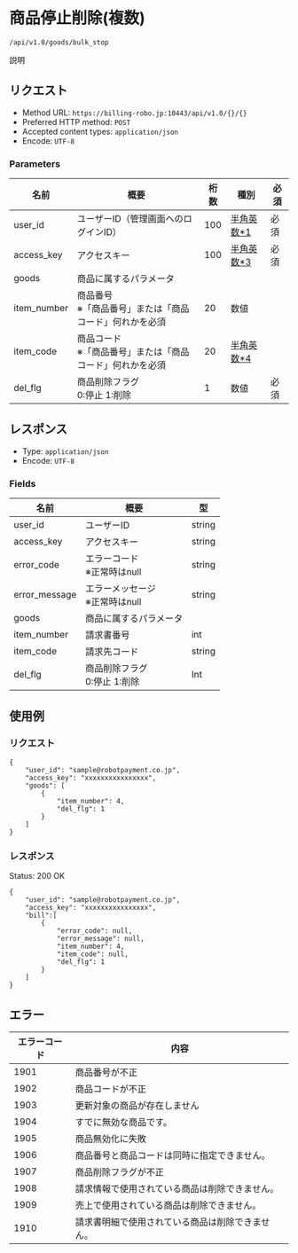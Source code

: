 # 商品停止削除(複数)

`/api/v1.0/goods/bulk_stop`

説明

## リクエスト
- Method URL: `https://billing-robo.jp:10443/api/v1.0/{}/{}`
- Preferred HTTP method: `POST`
- Accepted content types: `application/json`
- Encode: `UTF-8`

### Parameters

| 名前        | 概要                                                          | 桁数 | 種別                               | 必須 |
| ----------- | ------------------------------------------------------------- | ---- | ---------------------------------- | ---- |
| user_id     | ユーザーID（管理画面へのログインID）                          | 100  | [半角英数\*1](/README.md#種別注釈) | 必須 |
| access_key  | アクセスキー                                                  | 100  | [半角英数\*3](/README.md#種別注釈) | 必須 |
| goods       | 商品に属するパラメータ                                        |      |                                    |      |
| item_number | 商品番号 <br> ※「商品番号」または「商品コード」何れかを必須   | 20   | 数値                               |      |
| item_code   | 商品コード <br> ※「商品番号」または「商品コード」何れかを必須 | 20   | [半角英数\*4](/README.md#種別注釈) |      |
| del_flg     | 商品削除フラグ <br> 0:停止 1:削除                             | 1    | 数値                               | 必須 |


## レスポンス

- Type: `application/json`
- Encode: `UTF-8`

### Fields

| 名前          | 概要                                | 型     |
| ------------- | ----------------------------------- | ------ |
| user_id       | ユーザーID                          | string |
| access_key    | アクセスキー                        | string |
| error_code    | エラーコード <br> ※正常時はnull     | string |
| error_message | エラーメッセージ <br> ※正常時はnull | string |
| goods         | 商品に属するパラメータ              |        |
| item_number   | 請求書番号                          | int    |
| item_code     | 請求先コード                        | string |
| del_flg       | 商品削除フラグ <br> 0:停止 1:削除   | Int    |


## 使用例

### リクエスト

```
{
    "user_id": "sample@robotpayment.co.jp",
    "access_key": "xxxxxxxxxxxxxxxx",
    "goods": [
        {
            "item_number": 4,
            "del_flg": 1
        }
    ]
}
```

### レスポンス

Status: 200 OK

```
{
    "user_id": "sample@robotpayment.co.jp",
    "access_key": "xxxxxxxxxxxxxxxx",
    "bill":[
        {
            "error_code": null,
            "error_message": null,
            "item_number": 4,
            "item_code": null,
            "del_flg": 1
        }
    ]
}
```

## エラー

| エラーコード | 内容                                             |
| ------------ | ------------------------------------------------ |
| 1901         | 商品番号が不正                                   |
| 1902         | 商品コードが不正                                 |
| 1903         | 更新対象の商品が存在しません                     |
| 1904         | すでに無効な商品です。                           |
| 1905         | 商品無効化に失敗                                 |
| 1906         | 商品番号と商品コードは同時に指定できません。     |
| 1907         | 商品削除フラグが不正                             |
| 1908         | 請求情報で使用されている商品は削除できません。   |
| 1909         | 売上で使用されている商品は削除できません。       |
| 1910         | 請求書明細で使用されている商品は削除できません。 |